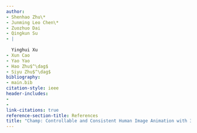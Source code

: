 ```yaml
---
author:
- Shenhao Zhu\*
- Junming Leo Chen\*
- Zuozhuo Dai
- Qingkun Su
- |
    
  Yinghui Xu
- Xun Cao
- Yao Yao
- Hao Zhu$^\dag$
- Siyu Zhu$^\dag$
bibliography:
- main.bib
citation-style: ieee
header-includes:
- 
- 
link-citations: true
reference-section-title: References
title: "Champ: Controllable and Consistent Human Image Animation with 3D Parametric Guidance"
---
```






